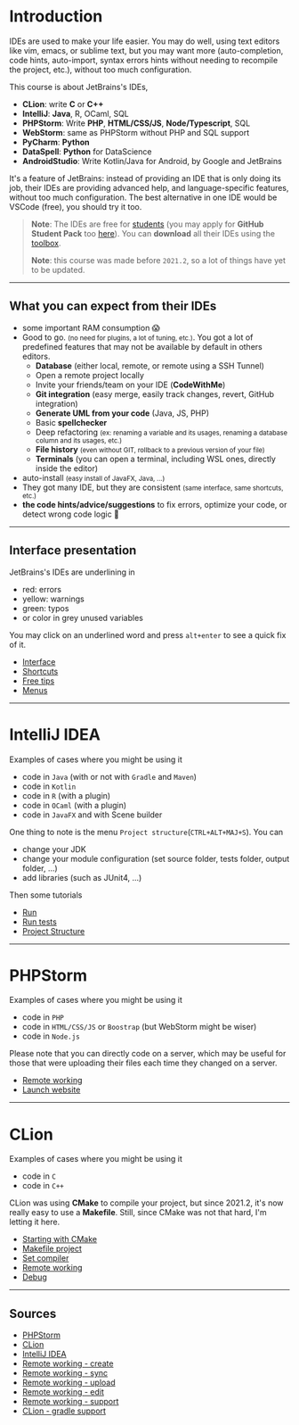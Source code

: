 # Introduction

IDEs are used to make your life easier. You may do well, using text editors like vim, emacs, or sublime text, but you may want more (auto-completion, code hints, auto-import, syntax errors hints without needing to recompile the project, etc.), without too much configuration.

This course is about JetBrains's IDEs,

* **CLion**: write **C** or **C++**
* **IntelliJ**: **Java**, R, OCaml, SQL
* **PHPStorm**: Write **PHP**, **HTML/CSS/JS**, **Node/Typescript**, SQL
* **WebStorm**: same as PHPStorm without PHP and SQL support
* **PyCharm**: **Python**
* **DataSpell**: **Python** for DataScience
* **AndroidStudio**: Write Kotlin/Java for Android, by Google and JetBrains

It's a feature of JetBrains: instead of providing an IDE that is only doing its job, their IDEs are providing advanced help, and language-specific features, without too much configuration. The best alternative in one IDE would be VSCode (free), you should try it too.

> **Note**: The IDEs are free for [students](https://www.jetbrains.com/shop/eform/students) (you may apply for **GitHub Student Pack** too [here](https://education.github.com/pack#offers)). You can **download** all their IDEs using the [toolbox](https://www.jetbrains.com/toolbox-app/).
> 
> **Note**: this course was made before `2021.2`, so a lot of things have yet to be updated.

<hr class="sl">

## What you can expect from their IDEs

* some important RAM consumption 😱
* Good to go. <small>(no need for plugins, a lot of tuning, etc.)</small>. You got a lot of predefined features that may not be available by default in others editors.
  * **Database** (either local, remote, or remote using a SSH Tunnel)
  * Open a remote project locally
  * Invite your friends/team on your IDE (**CodeWithMe**)
  * **Git integration** (easy merge, easily track changes, revert, GitHub integration)
  * **Generate UML from your code** (Java, JS, PHP)
  * Basic **spellchecker**
  * Deep refactoring <small>(ex: renaming a variable and its usages, renaming a database column and its usages, etc.)</small>
  * **File history** <small>(even without GIT, rollback to a previous version of your file)</small>
  * **Terminals** (you can open a terminal, including WSL ones, directly inside the editor)
* auto-install <small>(easy install of JavaFX, Java, ...)</small>
* They got many IDE, but they are consistent <small>(same interface, same shortcuts, etc.)</small>
* **the code hints/advice/suggestions** to fix errors, optimize your code, or detect wrong code logic 🚀

<hr class="sr">

## Interface presentation

JetBrains's IDEs are underlining in

* <span class="text-danger">red</span>: errors
* <span class="text-my-orange">yellow</span>: warnings
* <span class="text-success">green</span>: typos
* or color in <span class="text-muted">grey</span> unused variables

You may click on an underlined word and press `alt+enter` to see a quick fix of it.

* [Interface](presentation/interface.md)
* [Shortcuts](presentation/shortcuts.md)
* [Free tips](presentation/tips.md)
* [Menus](presentation/menus.md)

<hr class="sl">

# IntelliJ IDEA

Examples of cases where you might be using it

* code in `Java` (with or not with `Gradle` and `Maven`)
* code in `Kotlin`
* code in `R` (with a plugin)
* code in `OCaml` (with a plugin)
* code in `JavaFX` and with Scene builder

One thing to note is the menu `Project structure`(`CTRL+ALT+MAJ+S`). You can

* change your JDK
* change your module configuration (set source folder, tests folder, output folder, ...)
* add libraries (such as JUnit4, ...)

Then some tutorials

* [Run](idea/run.md)
* [Run tests](idea/tests.md)
* [Project Structure](idea/project-structure.md)

<hr class="sr">

# PHPStorm

Examples of cases where you might be using it

* code in `PHP`
* code in `HTML/CSS/JS` or `Boostrap` (but WebStorm might be wiser)
* code in `Node.js`

Please note that you can directly code on a server, which may be useful for those that were uploading their files each time they changed on a server.

* [Remote working](phpstorm/remote.md)
* [Launch website](phpstorm/start.md)

<hr class="sl">

# CLion

Examples of cases where you might be using it

* code in `C`
* code in `C++`

CLion was using **CMake** to compile your project, but since 2021.2, it's now really easy to use a **Makefile**. Still, since CMake was not that hard, I'm letting it here.

* [Starting with CMake](clion/cmake.md)
* [Makefile project](clion/makefile.md)
* [Set compiler](clion/compiler.md)
* [Remote working](clion/remote.md)
* [Debug](clion/debug.md)

<hr class="sr">

## Sources

* [PHPStorm](https://www.jetbrains.com/help/phpstorm/quick-start-guide-phpstorm.html)
* [CLion](https://www.jetbrains.com/help/clion/installation-guide.html)
* [IntelliJ IDEA](https://www.jetbrains.com/help/idea/discover-intellij-idea.html)
* [Remote working - create](https://www.jetbrains.com/help/phpstorm/creating-a-remote-server-configuration.html)
* [Remote working - sync](https://www.jetbrains.com/help/phpstorm/configuring-synchronization-with-a-remote-host.html#server-access-config)
* [Remote working - upload](https://www.jetbrains.com/help/phpstorm/uploading-and-downloading-files.html#automaticUploadOnUpdate)
* [Remote working - edit](https://www.jetbrains.com/help/clion/editing-individual-files-on-remote-hosts.html)
* [Remote working - support](https://www.jetbrains.com/help/clion/remote-projects-support.html)
* [CLion - gradle support](https://www.jetbrains.com/help/clion/gradle-support.html#gradle-config)